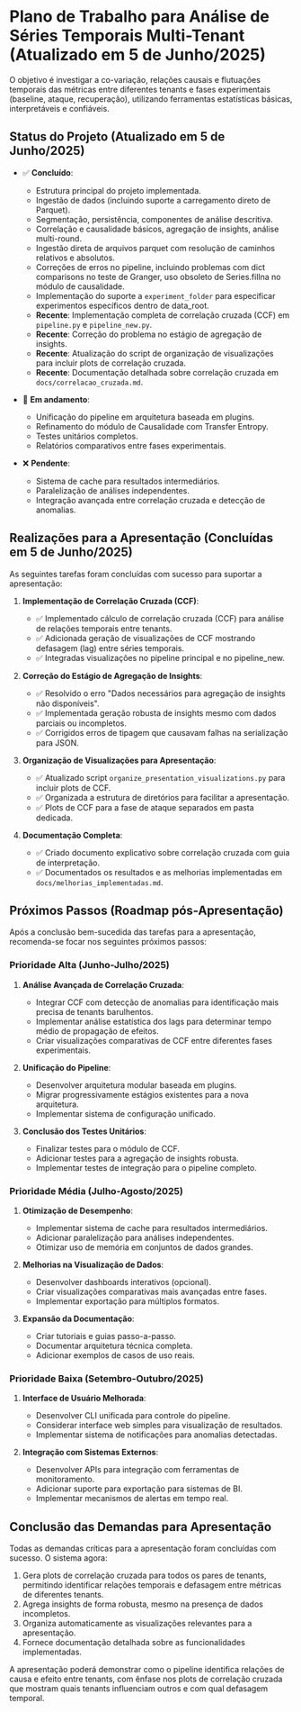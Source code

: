# Plano de Trabalho para Análise de Séries Temporais Multi-Tenant (Atualizado em 5 de Junho/2025)

O objetivo é investigar a co-variação, relações causais e flutuações temporais das métricas entre diferentes tenants e fases experimentais (baseline, ataque, recuperação), utilizando ferramentas estatísticas básicas, interpretáveis e confiáveis.

## Status do Projeto (Atualizado em 5 de Junho/2025)

- ✅ **Concluído**: 
  - Estrutura principal do projeto implementada.
  - Ingestão de dados (incluindo suporte a carregamento direto de Parquet).
  - Segmentação, persistência, componentes de análise descritiva.
  - Correlação e causalidade básicos, agregação de insights, análise multi-round.
  - Ingestão direta de arquivos parquet com resolução de caminhos relativos e absolutos.
  - Correções de erros no pipeline, incluindo problemas com dict comparisons no teste de Granger, uso obsoleto de Series.fillna no módulo de causalidade.
  - Implementação do suporte a `experiment_folder` para especificar experimentos específicos dentro de data_root.
  - **Recente**: Implementação completa de correlação cruzada (CCF) em `pipeline.py` e `pipeline_new.py`.
  - **Recente**: Correção do problema no estágio de agregação de insights.
  - **Recente**: Atualização do script de organização de visualizações para incluir plots de correlação cruzada.
  - **Recente**: Documentação detalhada sobre correlação cruzada em `docs/correlacao_cruzada.md`.

- 🔄 **Em andamento**: 
  - Unificação do pipeline em arquitetura baseada em plugins.
  - Refinamento do módulo de Causalidade com Transfer Entropy.
  - Testes unitários completos.
  - Relatórios comparativos entre fases experimentais.

- ❌ **Pendente**: 
  - Sistema de cache para resultados intermediários.
  - Paralelização de análises independentes.
  - Integração avançada entre correlação cruzada e detecção de anomalias.

## Realizações para a Apresentação (Concluídas em 5 de Junho/2025)

As seguintes tarefas foram concluídas com sucesso para suportar a apresentação:

1. **Implementação de Correlação Cruzada (CCF)**:
   - ✅ Implementado cálculo de correlação cruzada (CCF) para análise de relações temporais entre tenants.
   - ✅ Adicionada geração de visualizações de CCF mostrando defasagem (lag) entre séries temporais.
   - ✅ Integradas visualizações no pipeline principal e no pipeline_new.

2. **Correção do Estágio de Agregação de Insights**:
   - ✅ Resolvido o erro "Dados necessários para agregação de insights não disponíveis".
   - ✅ Implementada geração robusta de insights mesmo com dados parciais ou incompletos.
   - ✅ Corrigidos erros de tipagem que causavam falhas na serialização para JSON.

3. **Organização de Visualizações para Apresentação**:
   - ✅ Atualizado script `organize_presentation_visualizations.py` para incluir plots de CCF.
   - ✅ Organizada a estrutura de diretórios para facilitar a apresentação.
   - ✅ Plots de CCF para a fase de ataque separados em pasta dedicada.

4. **Documentação Completa**:
   - ✅ Criado documento explicativo sobre correlação cruzada com guia de interpretação.
   - ✅ Documentados os resultados e as melhorias implementadas em `docs/melhorias_implementadas.md`.

## Próximos Passos (Roadmap pós-Apresentação)

Após a conclusão bem-sucedida das tarefas para a apresentação, recomenda-se focar nos seguintes próximos passos:

### Prioridade Alta (Junho-Julho/2025)

1. **Análise Avançada de Correlação Cruzada**:
   - Integrar CCF com detecção de anomalias para identificação mais precisa de tenants barulhentos.
   - Implementar análise estatística dos lags para determinar tempo médio de propagação de efeitos.
   - Criar visualizações comparativas de CCF entre diferentes fases experimentais.

2. **Unificação do Pipeline**:
   - Desenvolver arquitetura modular baseada em plugins.
   - Migrar progressivamente estágios existentes para a nova arquitetura.
   - Implementar sistema de configuração unificado.

3. **Conclusão dos Testes Unitários**:
   - Finalizar testes para o módulo de CCF.
   - Adicionar testes para a agregação de insights robusta.
   - Implementar testes de integração para o pipeline completo.

### Prioridade Média (Julho-Agosto/2025)

1. **Otimização de Desempenho**:
   - Implementar sistema de cache para resultados intermediários.
   - Adicionar paralelização para análises independentes.
   - Otimizar uso de memória em conjuntos de dados grandes.

2. **Melhorias na Visualização de Dados**:
   - Desenvolver dashboards interativos (opcional).
   - Criar visualizações comparativas mais avançadas entre fases.
   - Implementar exportação para múltiplos formatos.

3. **Expansão da Documentação**:
   - Criar tutoriais e guias passo-a-passo.
   - Documentar arquitetura técnica completa.
   - Adicionar exemplos de casos de uso reais.

### Prioridade Baixa (Setembro-Outubro/2025)

1. **Interface de Usuário Melhorada**:
   - Desenvolver CLI unificada para controle do pipeline.
   - Considerar interface web simples para visualização de resultados.
   - Implementar sistema de notificações para anomalias detectadas.

2. **Integração com Sistemas Externos**:
   - Desenvolver APIs para integração com ferramentas de monitoramento.
   - Adicionar suporte para exportação para sistemas de BI.
   - Implementar mecanismos de alertas em tempo real.

## Conclusão das Demandas para Apresentação

Todas as demandas críticas para a apresentação foram concluídas com sucesso. O sistema agora:

1. Gera plots de correlação cruzada para todos os pares de tenants, permitindo identificar relações temporais e defasagem entre métricas de diferentes tenants.
2. Agrega insights de forma robusta, mesmo na presença de dados incompletos.
3. Organiza automaticamente as visualizações relevantes para a apresentação.
4. Fornece documentação detalhada sobre as funcionalidades implementadas.

A apresentação poderá demonstrar como o pipeline identifica relações de causa e efeito entre tenants, com ênfase nos plots de correlação cruzada que mostram quais tenants influenciam outros e com qual defasagem temporal.
